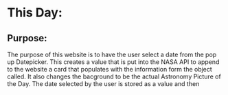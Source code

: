 # This Day:
## Purpose:
The purpose of this website is to have the user select a date from the pop up Datepicker. This creates a value that is put into the NASA API to append to the website a card that populates with the information form the object called. It also changes the bacground to be the actual Astronomy Picture of the Day. The date selected by the user is stored as a value and then 
